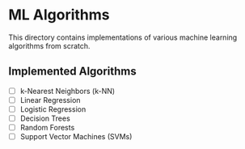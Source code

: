 # ML Algorithms

This directory contains implementations of various machine learning algorithms from scratch.

## Implemented Algorithms
- [ ] k-Nearest Neighbors (k-NN)
- [ ] Linear Regression
- [ ] Logistic Regression
- [ ] Decision Trees
- [ ] Random Forests
- [ ] Support Vector Machines (SVMs)